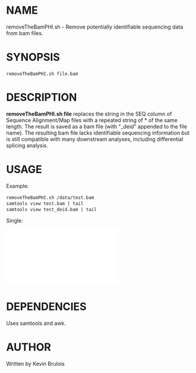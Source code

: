 # NAME

removeTheBamPHI.sh - Remove potentially identifiable sequencing data from bam files. 

# SYNOPSIS

    removeTheBamPHI.sh file.bam 

# DESCRIPTION

**removeTheBamPHI.sh file** replaces the string in the SEQ column of 
Sequence Alignment/Map files with a repeated string of * of the same length. The 
result is saved as a bam file (with "_deid" appended to the file name). The 
resulting bam file lacks identifiable sequencing information but is still 
compatible with many downstream analyses, including differential splicing 
analysis. 

# USAGE

Example:

    removeTheBamPHI.sh /data/test.bam
    samtools view test.bam | tail
    samtools view test_deid.bam | tail 

Single:

![IGV Screenshot of test.bam and test_deid.bam](data/igv_snapshot_ABCA2_hg38.pdf)

# DEPENDENCIES

Uses samtools and awk.

# AUTHOR

Written by Kevin Brulois
